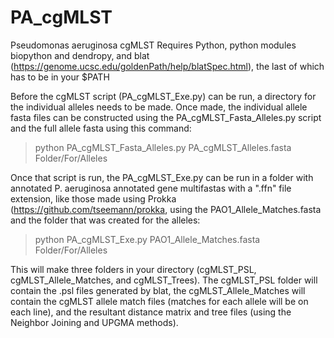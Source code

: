 # PA_cgMLST
Pseudomonas aeruginosa cgMLST
Requires Python, python modules biopython and dendropy, and blat (https://genome.ucsc.edu/goldenPath/help/blatSpec.html), the last of which has to be in your $PATH

Before the cgMLST script (PA_cgMLST_Exe.py) can be run, a directory for the individual alleles needs to be made. Once made, the individual allele fasta files can be constructed using the PA_cgMLST_Fasta_Alleles.py script and the full allele fasta using this command:

> python PA_cgMLST_Fasta_Alleles.py PA_cgMLST_Alleles.fasta Folder/For/Alleles

Once that script is run, the PA_cgMLST_Exe.py can be run in a folder with annotated P. aeruginosa annotated gene multifastas with a ".ffn" file extension, like those made using Prokka (https://github.com/tseemann/prokka, using the PAO1_Allele_Matches.fasta and the folder that was created for the alleles:

> python PA_cgMLST_Exe.py PAO1_Allele_Matches.fasta Folder/For/Alleles

This will make three folders in your directory (cgMLST_PSL, cgMLST_Allele_Matches, and cgMLST_Trees). The cgMLST_PSL folder will contain the .psl files generated by blat, the cgMLST_Allele_Matches will contain the cgMLST allele match files (matches for each allele will be on each line), and the resultant distance matrix and tree files (using the Neighbor Joining and UPGMA methods).



